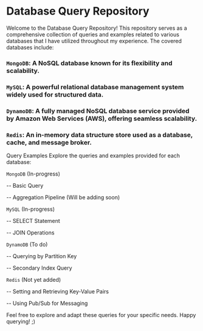 # Database Query Repository

Welcome to the Database Query Repository! This repository serves as a comprehensive collection of queries and examples related to various databases that I have utilized throughout my experience. The covered databases include:

### `MongoDB`: A NoSQL database known for its flexibility and scalability.

### `MySQL`: A powerful relational database management system widely used for structured data.

### `DynamoDB`: A fully managed NoSQL database service provided by Amazon Web Services (AWS), offering seamless scalability.

### `Redis`: An in-memory data structure store used as a database, cache, and message broker.

Query Examples
Explore the queries and examples provided for each database:

``MongoDB`` (In-progress)

-- Basic Query

-- Aggregation Pipeline (Will be adding soon)

``MySQL`` (In-progress)

-- SELECT Statement

-- JOIN Operations

``DynamoDB`` (To do)

-- Querying by Partition Key

-- Secondary Index Query

``Redis`` (Not yet added)

-- Setting and Retrieving Key-Value Pairs

-- Using Pub/Sub for Messaging


Feel free to explore and adapt these queries for your specific needs. Happy querying! ;)
